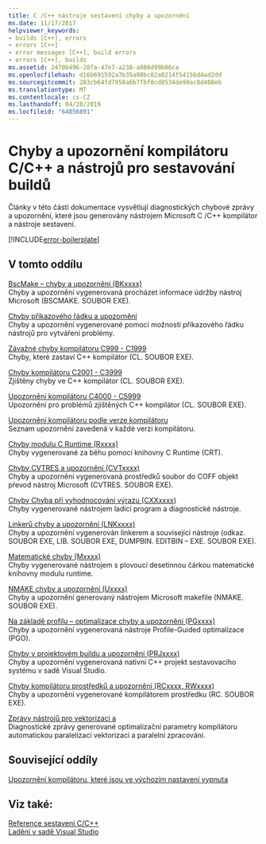 ```yaml
---
title: C /C++ nástroje sestavení chyby a upozornění
ms.date: 11/17/2017
helpviewer_keywords:
- builds [C++], errors
- errors [C++]
- error messages [C++], build errors
- errors [C++], builds
ms.assetid: 2470b496-28fa-47e7-a238-a086d99b06ca
ms.openlocfilehash: d16b691592a7b35a08bc02a0214f5415bd4ad2dd
ms.sourcegitcommit: 283cb64fd7958a6b7fbf0cd8534de99ac8d408eb
ms.translationtype: MT
ms.contentlocale: cs-CZ
ms.lasthandoff: 04/28/2019
ms.locfileid: "64856891"
---
```

# <a name="cc-compiler-and-build-tools-errors-and-warnings"></a>Chyby a upozornění kompilátoru C/C++ a nástrojů pro sestavování buildů

Články v této části dokumentace vysvětlují diagnostických chybové zprávy a upozornění, které jsou generovány nástrojem Microsoft C /C++ kompilátor a nástroje sestavení.

[!INCLUDE[error-boilerplate](../includes/error-boilerplate.md)]

## <a name="in-this-section"></a>V tomto oddílu

[BscMake – chyby a upozornění (BKxxxx)](../tool-errors/bscmake-errors-bk1500-through-bk4505.md) \
Chyby a upozornění vygenerovaná procházet informace údržby nástroj Microsoft (BSCMAKE. SOUBOR EXE).

[Chyby příkazového řádku a upozornění](../tool-errors/command-line-errors-d8000-through-d9999.md) \
Chyby a upozornění vygenerované pomocí možnosti příkazového řádku nástrojů pro vytváření problémy.

[Závažné chyby kompilátoru C999 - C1999](../compiler-errors-1/compiler-fatal-errors-c999-through-c1999.md) \
Chyby, které zastaví C++ kompilátor (CL. SOUBOR EXE).

[Chyby kompilátoru C2001 - C3999](../compiler-errors-1/compiler-errors-c2001-through-c2099.md) \
Zjištěny chyby ve C++ kompilátor (CL. SOUBOR EXE).

[Upozornění kompilátoru C4000 - C5999](../compiler-warnings/compiler-warnings-c4000-through-c4199.md) \
Upozornění pro problémů zjištěných C++ kompilátor (CL. SOUBOR EXE).

[Upozornění kompilátoru podle verze kompilátoru](../compiler-warnings/compiler-warnings-by-compiler-version.md) \
Seznam upozornění zavedená v každé verzi kompilátoru.

[Chyby modulu C Runtime (Rxxxx)](../tool-errors/c-runtime-errors-r6002-through-r6035.md) \
Chyby vygenerované za běhu pomocí knihovny C Runtime (CRT).

[Chyby CVTRES a upozornění (CVTxxxx)](../tool-errors/cvtres-errors-cvt1100-through-cvt4001.md) \
Chyby a upozornění vygenerovaná prostředků soubor do COFF objekt převod nástroj Microsoft (CVTRES. SOUBOR EXE).

[Chyby Chyba při vyhodnocování výrazu (CXXxxxx)](../tool-errors/expression-evaluator-errors-cxx0000-through-cxx0072.md) \
Chyby vygenerované nástrojem ladicí program a diagnostické nástroje.

[Linkerů chyby a upozornění (LNKxxxx)](../tool-errors/linker-tools-errors-and-warnings.md) \
Chyby a upozornění vygenerován linkerem a související nástroje (odkaz. SOUBOR EXE, LIB. SOUBOR EXE, DUMPBIN. EDITBIN – EXE. SOUBOR EXE).

[Matematické chyby (Mxxxx)](../tool-errors/math-errors-m6101-through-m6205.md) \
Chyby vygenerované nástrojem s plovoucí desetinnou čárkou matematické knihovny modulu runtime.

[NMAKE chyby a upozornění (Uxxxx)](../tool-errors/nmake-errors-u1000-through-u4011.md) \
Chyby a upozornění generovaný nástrojem Microsoft makefile (NMAKE. SOUBOR EXE).

[Na základě profilu – optimalizace chyby a upozornění (PGxxxx)](../tool-errors/profile-guided-optimization-errors-and-warnings.md) \
Chyby a upozornění vygenerovaná nástroje Profile-Guided optimalizace (PGO).

[Chyby v projektovém buildu a upozornění (PRJxxxx)](../tool-errors/project-build-errors-and-warnings-prjxxxx.md) \
Chyby a upozornění vygenerovaná nativní C++ projekt sestavovacího systému v sadě Visual Studio.

[Chyby kompilátoru prostředků a upozornění (RCxxxx, RWxxxx)](../tool-errors/resource-compiler-errors-rc1000-through-rc4413.md) \
Chyby a upozornění vygenerované kompilátorem prostředku (RC. SOUBOR EXE).

[Zprávy nástrojů pro vektorizaci a](../tool-errors/vectorizer-and-parallelizer-messages.md) \
Diagnostické zprávy generované optimalizační parametry kompilátoru automatickou paralelizací vektorizaci a paralelní zpracování.

## <a name="related-sections"></a>Související oddíly

[Upozornění kompilátoru, které jsou ve výchozím nastavení vypnuta](../../preprocessor/compiler-warnings-that-are-off-by-default.md)

## <a name="see-also"></a>Viz také:

[Reference sestavení C/C++](../../build/reference/c-cpp-building-reference.md) \
[Ladění v sadě Visual Studio](/visualstudio/debugger/debugging-in-visual-studio)